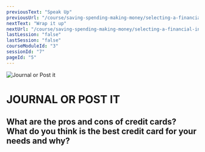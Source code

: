 ```yaml
---
previousText: "Speak Up"
previousUrl: "/course/saving-spending-making-money/selecting-a-financial-institution/discussion"
nextText: "Wrap it up"
nextUrl: "/course/saving-spending-making-money/selecting-a-financial-institution/summary"
lastLession: "false"
lastSession: "false"
courseModuleId: "3"
sessionId: "7"
pageId: "5"
---
```



![Journal or Post it](/assets/img/journal-it.png)
# JOURNAL OR POST IT

## What are the pros and cons of credit cards? What do you think is the best credit card for your needs and why?
<sparkle-feed-post assignment-name="What are the pros and cons of credit cards? What do you think is the best credit card for your needs and why?" ></sparkle-feed-post>

